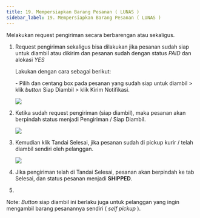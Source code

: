 ```yaml
---
title: 19. Mempersiapkan Barang Pesanan ( LUNAS )
sidebar_label: 19. Mempersiapkan Barang Pesanan ( LUNAS )
---
```

Melakukan request pengiriman secara berbarengan atau sekaligus. 

1. R﻿equest pengiriman sekaligus bisa dilakukan jika pesanan sudah siap untuk diambil atau dikirim dan pesanan sudah dengan status *PAID* dan alokasi *YES*

   L﻿akukan dengan cara sebagai berikut:

   \- P﻿ilih dan centang box pada pesanan yang sudah siap untuk diambil > klik *button* Siap Diambil > klik Kirim Notifikasi. 

   ![](/img/17.-pengiriman.png)
2. K﻿etika sudah request pengiriman (siap diambil), maka pesanan akan berpindah status menjadi Pengiriman / Siap Diambil.

   ![](/img/17.-pengiriman-status-persiapan-pesanan.png)
3. K﻿emudian klik Tandai Selesai, jika pesanan sudah di pickup kurir / telah diambil sendiri oleh pelanggan.

   ![](/img/17.-pengiriman-tandai-selesai.png)
4. J﻿ika pengiriman telah di Tandai Selesai, pesanan akan berpindah ke tab Selesai, dan status pesanan menjadi **SHIPPED**.
5.

N﻿ote: *Button* siap diambil ini berlaku juga untuk pelanggan yang ingin mengambil barang pesanannya sendiri ( *self pickup* ).